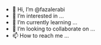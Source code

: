 - 👋 Hi, I’m @fazalerabi
- 👀 I’m interested in ...
- 🌱 I’m currently learning ...
- 💞️ I’m looking to collaborate on ...
- 📫 How to reach me ...

<!---
fazalerabi/fazalerabi is a ✨ special ✨ repository because its `README.md` (this file) appears on your GitHub profile.
You can click the Preview link to take a look at your changes.
--->
